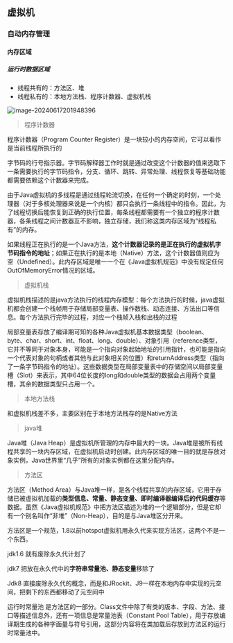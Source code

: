 ## 虚拟机



### 自动内存管理

#### 内存区域

##### 运行时数据区域

- 线程共有的：方法区、堆
- 线程私有的：本地方法栈、程序计数器、虚拟机栈

![image-20240617201948396](https://xy-picgo.oss-cn-shenzhen.aliyuncs.com/image-20240617201948396.png)



> 程序计数器

程序计数器（Program Counter Register）是一块较小的内存空间，它可以看作是当前线程所执行的

字节码的行号指示器。字节码解释器工作时就是通过改变这个计数器的值来选取下一条需要执行的字节码指令，分支、循环、跳转、异常处理、线程恢复等基础功能都需要依赖这个计数器来完成。

​	由于Java虚拟机的多线程是通过线程轮流切换，在任何一个确定的时刻，一个处理器（对于多核处理器来说是一个内核）都只会执行一条线程中的指令。因此，为了线程切换后能恢复到正确的执行位置，每条线程都需要有一个独立的程序计数器，各条线程之间计数器互不影响，独立存储，我们称这类内存区域为“线程私有”的内存。



如果线程正在执行的是一个Java方法，**这个计数器记录的是正在执行的虚拟机字节码指令的地址**；如果正在执行的是本地（Native）方法，这个计数器值则应为空（Undefined）。此内存区域是唯一一个在《Java虚拟机规范》中没有规定任何OutOfMemoryError情况的区域。

> 虚拟机栈

虚拟机栈描述的是java方法执行的线程内存模型：每个方法执行的时候，java虚拟机都会创建一个栈帧用于存储局部变量表、操作数栈、动态连接、方法出口等信息。每个方法执行完毕的过程，对应一个栈帧入栈和出栈的过程



局部变量表存放了编译期可知的各种Java虚拟机基本数据类型（boolean、byte、char、short、int、float、long、double）、对象引用（reference类型，它并不等同于对象本身，可能是一个指向对象起始地址的引用指针，也可能是指向一个代表对象的句柄或者其他与此对象相关的位置）和returnAddress类型（指向了一条字节码指令的地址）。这些数据类型在局部变量表中的存储空间以局部变量槽（Slot）来表示，其中64位长度的long和double类型的数据会占用两个变量槽，其余的数据类型只占用一个。

> 本地方法栈

和虚拟机栈差不多，主要区别在于本地方法栈存的是Native方法

> java堆

Java堆（Java Heap）是虚拟机所管理的内存中最大的一块。Java堆是被所有线程共享的一块内存区域，在虚拟机启动时创建。此内存区域的唯一目的就是存放对象实例，Java世界里“几乎”所有的对象实例都在这里分配内存。

> 方法区

方法区（Method Area）与Java堆一样，是各个线程共享的内存区域，它用于存储已被虚拟机加载的**类型信息、常量、静态变量、即时编译器编译后的代码缓存**等数据。虽然《Java虚拟机规范》中把方法区描述为堆的一个逻辑部分，但是它却有一个别名叫作“非堆”（Non-Heap），目的是与Java堆区分开来。



方法区是一个规范，1.8以前hotspot虚拟机用永久代来实现方法区，这两个不是一个东西。

jdk1.6 就有废除永久代计划了

jdk7 把放在永久代中的**字符串常量池、静态变量**移除了

Jdk8 直接废除永久代的概念，而是和JRockit、J9一样在本地内存中实现的元空间，把剩下的东西都移动了元空间中



运行时常量池 是方法区的一部分。Class文件中除了有类的版本、字段、方法、接口等描述信息外，还有一项信息是常量池表（Constant Pool Table），用于存放编译期生成的各种字面量与符号引用，这部分内容将在类加载后存放到方法区的运行时常量池中。


